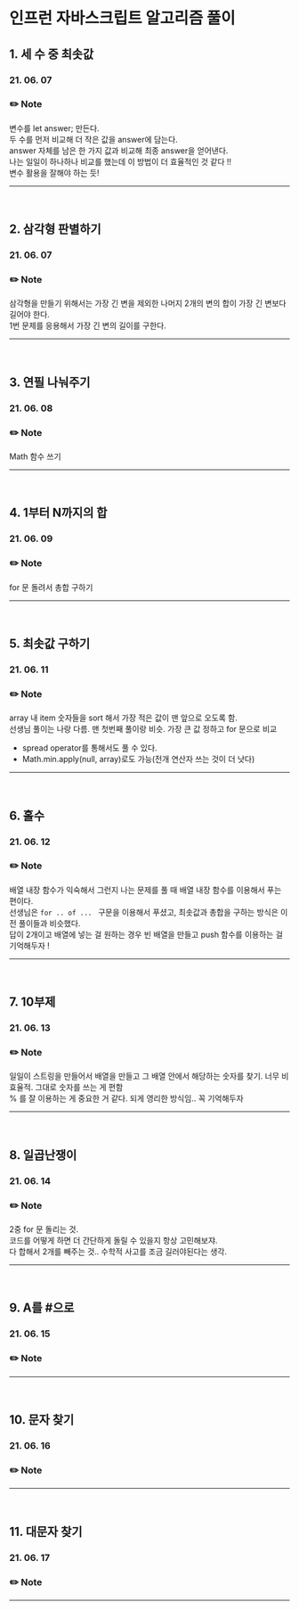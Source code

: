 # 인프런 자바스크립트 알고리즘 풀이

## 1. 세 수 중 최솟값

### 21. 06. 07

### ✏️ Note

변수를 let answer; 만든다.  
두 수를 먼저 비교해 더 작은 값을 answer에 담는다.  
answer 자체를 남은 한 가지 값과 비교해 최종 answer을 얻어낸다.  
나는 일일이 하나하나 비교를 했는데 이 방법이 더 효율적인 것 같다 !!  
변수 활용을 잘해야 하는 듯!

---

</br>

## 2. 삼각형 판별하기

### 21. 06. 07

### ✏️ Note

삼각형을 만들기 위해서는 가장 긴 변을 제외한 나머지 2개의 변의 합이 가장 긴 변보다 길어야 한다.  
1번 문제를 응용해서 가장 긴 변의 길이를 구한다.

---

</br>

## 3. 연필 나눠주기

### 21. 06. 08

### ✏️ Note

Math 함수 쓰기

---

</br>

## 4. 1부터 N까지의 합

### 21. 06. 09

### ✏️ Note

for 문 돌려서 총합 구하기

---

</br>

## 5. 최솟값 구하기

### 21. 06. 11

### ✏️ Note

array 내 item 숫자들을 sort 해서 가장 적은 값이 맨 앞으로 오도록 함.  
선생님 풀이는 나랑 다름. 맨 첫번째 풀이랑 비슷. 가장 큰 값 정하고 for 문으로 비교

- spread operator를 통해서도 풀 수 있다.
- Math.min.apply(null, array)로도 가능(전개 연산자 쓰는 것이 더 낫다)

---

</br>

## 6. 홀수

### 21. 06. 12

### ✏️ Note

배열 내장 함수가 익숙해서 그런지 나는 문제를 풀 때 배열 내장 함수를 이용해서 푸는 편이다.  
선생님은 `for .. of ... ` 구문을 이용해서 푸셨고, 최솟값과 총합을 구하는 방식은 이전 풀이들과 비슷했다.  
답이 2개이고 배열에 넣는 걸 원하는 경우 빈 배열을 만들고 push 함수를 이용하는 걸 기억해두자 !

---

</br>

## 7. 10부제

### 21. 06. 13

### ✏️ Note

일일이 스트링을 만들어서 배열을 만들고 그 배열 안에서 해당하는 숫자를 찾기. 너무 비효율적. 그대로 숫자를 쓰는 게 편함  
% 를 잘 이용하는 게 중요한 거 같다. 되게 영리한 방식임.. 꼭 기억해두자

---

</br>

## 8. 일곱난쟁이

### 21. 06. 14

### ✏️ Note

2중 for 문 돌리는 것.  
코드를 어떻게 하면 더 간단하게 돌릴 수 있을지 항상 고민해보쟈.  
다 합해서 2개를 빼주는 것.. 수학적 사고를 조금 길러야된다는 생각.

---

</br>

## 9. A를 #으로

### 21. 06. 15

### ✏️ Note

---

</br>

## 10. 문자 찾기

### 21. 06. 16

### ✏️ Note

---

</br>

## 11. 대문자 찾기

### 21. 06. 17

### ✏️ Note

---

</br>
